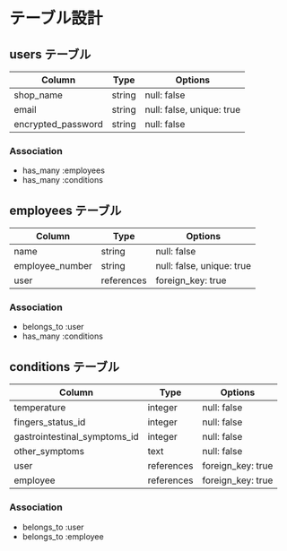 # テーブル設計

## users テーブル

| Column                | Type   | Options                   |
| --------------------- | ------ | ------------------------- |
| shop_name             | string | null: false               |
| email                 | string | null: false, unique: true |
| encrypted_password    | string | null: false               |

### Association

- has_many :employees
- has_many :conditions

## employees テーブル

| Column                | Type       | Options                   |
| --------------------- | ---------- | ------------------------- |
| name                  | string     | null: false               |
| employee_number       | string     | null: false, unique: true |
| user                  | references | foreign_key: true         |

### Association

- belongs_to :user
- has_many :conditions

## conditions テーブル

| Column                       | Type       | Options           |
| ---------------------------- | ---------- | ----------------- |
| temperature                  | integer    | null: false       |
| fingers_status_id            | integer    | null: false       | 
| gastrointestinal_symptoms_id | integer    | null: false       |
| other_symptoms               | text       | null: false       |
| user                         | references | foreign_key: true |
| employee                     | references | foreign_key: true |

### Association

- belongs_to :user
- belongs_to :employee
